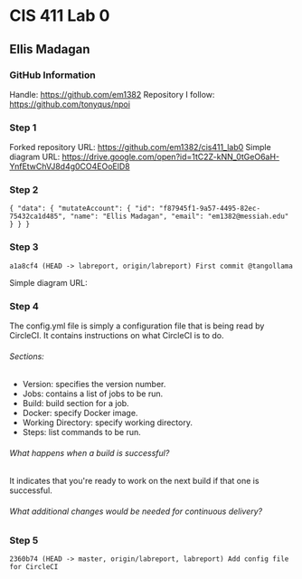 # CIS 411 Lab 0
## Ellis Madagan

### GitHub Information
Handle: https://github.com/em1382
Repository I follow: https://github.com/tonyqus/npoi

### Step 1
Forked repository URL: https://github.com/em1382/cis411_lab0
Simple diagram URL: https://drive.google.com/open?id=1tC2Z-kNN_0tGeO6aH-YnfEtwChVJ8d4g0CO4EOoElD8

### Step 2
`{
  "data": {
    "mutateAccount": {
      "id": "f87945f1-9a57-4495-82ec-75432ca1d485",
      "name": "Ellis Madagan",
      "email": "em1382@messiah.edu"
    }
  }
}`

### Step 3
`a1a8cf4 (HEAD -> labreport, origin/labreport) First commit @tangollama`

Simple diagram URL: 

### Step 4
The config.yml file is simply a configuration file that is being read by CircleCI.
It contains instructions on what CircleCI is to do.
###### Sections:
* Version: specifies the version number.
* Jobs: contains a list of jobs to be run.
* Build: build section for a job.
* Docker: specify Docker image.
* Working Directory: specify working directory.
* Steps: list commands to be run.
###### What happens when a build is successful?
It indicates that you're ready to work on the next build if that one is successful.
###### What additional changes would be needed for continuous delivery?


### Step 5
`2360b74 (HEAD -> master, origin/labreport, labreport) Add config file for CircleCI`
